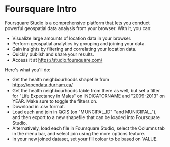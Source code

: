 # Foursquare Intro

Foursquare Studio is a comprehensive platform that lets you conduct powerful geospatial data analysis from your browser. With it, you can:
- Visualize large amounts of location data in your browser.
- Perform geospatial analytics by grouping and joining your data.
- Gain insights by filtering and correlating your location data.
- Quickly publish and share your results.
- Access it at https://studio.foursquare.com/

Here's what you'll do:
- Get the health neighbourhoods shapefile from https://opendata.durham.ca/
- Get the health neighbourhoods table from there as well, but set a filter for "Life Expectancy in Males" on INDICATORNAME and "2009-2013" on YEAR. Make sure to toggle the filters on.
- Download in .csv format.
- Load each and join in QGIS (on "MUNCIPAL_ID" "and MUNICIPAL_"), and then export to a new shapefile that can be loaded into Foursquare Studio.
- Alternatively, load each file in Foursquare Studio, select the Columns tab in the menu bar, and select join using the more options feature.
- In your new joined dataset, set your fill colour to be based on VALUE.
